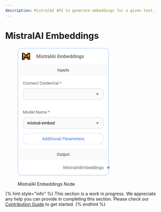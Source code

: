 ```yaml
---
description: MistralAI API to generate embeddings for a given text.
---
```


# MistralAI Embeddings

<figure><img src="../../../.gitbook/assets/image--10---1---1---1-.png" alt="" width="295"><figcaption><p>MistralAI Embeddings Node</p></figcaption></figure>

{% hint style="info" %}
This section is a work in progress. We appreciate any help you can provide in completing this section. Please check our [Contribution Guide](../../../contributing/) to get started.
{% endhint %}
